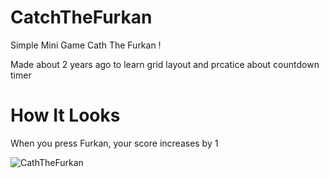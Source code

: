 # CatchTheFurkan
Simple Mini Game Cath The Furkan !

Made about 2 years ago to learn grid layout and prcatice about countdown timer

# How It Looks

When you press Furkan, your score increases by 1

![CathTheFurkan](https://user-images.githubusercontent.com/57073283/145711002-4a19e2b8-ce88-4e53-8886-7d291b8bf24d.PNG)
